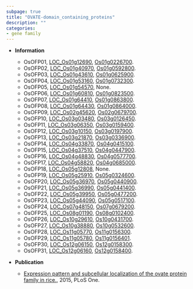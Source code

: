 ```yaml
---
subpage: true
title: "OVATE-domain_containing_proteins"
description: ""
categories:
- gene family
---
```


* **Information**  
    + OsOFP01, [LOC_Os01g12690](http://rice.plantbiology.msu.edu/cgi-bin/ORF_infopage.cgi?orf=LOC_Os01g12690), [Os01g0226700](http://rapdb.dna.affrc.go.jp/viewer/gbrowse_details/irgsp1?name=Os01g0226700).
    + OsOFP02, [LOC_Os01g40970](http://rice.plantbiology.msu.edu/cgi-bin/ORF_infopage.cgi?orf=LOC_Os01g40970), [Os01g0592800](http://rapdb.dna.affrc.go.jp/viewer/gbrowse_details/irgsp1?name=Os01g0592800).
    + OsOFP03, [LOC_Os01g43610](http://rice.plantbiology.msu.edu/cgi-bin/ORF_infopage.cgi?orf=LOC_Os01g43610), [Os01g0625900](http://rapdb.dna.affrc.go.jp/viewer/gbrowse_details/irgsp1?name=Os01g0625900).
    + OsOFP04, [LOC_Os01g53160](http://rice.plantbiology.msu.edu/cgi-bin/ORF_infopage.cgi?orf=LOC_Os01g53160), [Os01g0732300](http://rapdb.dna.affrc.go.jp/viewer/gbrowse_details/irgsp1?name=Os01g0732300).
    + OsOFP05, [LOC_Os01g54570](http://rice.plantbiology.msu.edu/cgi-bin/ORF_infopage.cgi?orf=LOC_Os01g54570), None.
    + OsOFP06, [LOC_Os01g60810](http://rice.plantbiology.msu.edu/cgi-bin/ORF_infopage.cgi?orf=LOC_Os01g60810), [Os01g0823500](http://rapdb.dna.affrc.go.jp/viewer/gbrowse_details/irgsp1?name=Os01g0823500).
    + OsOFP07, [LOC_Os01g64410](http://rice.plantbiology.msu.edu/cgi-bin/ORF_infopage.cgi?orf=LOC_Os01g64410), [Os01g0863800](http://rapdb.dna.affrc.go.jp/viewer/gbrowse_details/irgsp1?name=Os01g0863800).
    + OsOFP08, [LOC_Os01g64430](http://rice.plantbiology.msu.edu/cgi-bin/ORF_infopage.cgi?orf=LOC_Os01g64430), [Os01g0864000](http://rapdb.dna.affrc.go.jp/viewer/gbrowse_details/irgsp1?name=Os01g0864000).
    + OsOFP09, [LOC_Os02g45620](http://rice.plantbiology.msu.edu/cgi-bin/ORF_infopage.cgi?orf=LOC_Os02g45620), [Os02g0679700](http://rapdb.dna.affrc.go.jp/viewer/gbrowse_details/irgsp1?name=Os02g0679700).
    + OsOFP10, [LOC_Os03g03480](http://rice.plantbiology.msu.edu/cgi-bin/ORF_infopage.cgi?orf=LOC_Os03g03480), [Os03g0126450](http://rapdb.dna.affrc.go.jp/viewer/gbrowse_details/irgsp1?name=Os03g0126450).
    + OsOFP11, [LOC_Os03g06350](http://rice.plantbiology.msu.edu/cgi-bin/ORF_infopage.cgi?orf=LOC_Os03g06350), [Os03g0159400](http://rapdb.dna.affrc.go.jp/viewer/gbrowse_details/irgsp1?name=Os03g0159400).
    + OsOFP12, [LOC_Os03g10150](http://rice.plantbiology.msu.edu/cgi-bin/ORF_infopage.cgi?orf=LOC_Os03g10150), [Os03g0197900](http://rapdb.dna.affrc.go.jp/viewer/gbrowse_details/irgsp1?name=Os03g0197900).
    + OsOFP13, [LOC_Os03g21870](http://rice.plantbiology.msu.edu/cgi-bin/ORF_infopage.cgi?orf=LOC_Os03g21870), [Os03g0336900](http://rapdb.dna.affrc.go.jp/viewer/gbrowse_details/irgsp1?name=Os03g0336900).
    + OsOFP14, [LOC_Os04g33870](http://rice.plantbiology.msu.edu/cgi-bin/ORF_infopage.cgi?orf=LOC_Os04g33870), [Os04g0415100](http://rapdb.dna.affrc.go.jp/viewer/gbrowse_details/irgsp1?name=Os04g0415100).
    + OsOFP15, [LOC_Os04g37510](http://rice.plantbiology.msu.edu/cgi-bin/ORF_infopage.cgi?orf=LOC_Os04g37510), [Os04g0447900](http://rapdb.dna.affrc.go.jp/viewer/gbrowse_details/irgsp1?name=Os04g0447900).
    + OsOFP16, [LOC_Os04g48830](http://rice.plantbiology.msu.edu/cgi-bin/ORF_infopage.cgi?orf=LOC_Os04g48830), [Os04g0577700](http://rapdb.dna.affrc.go.jp/viewer/gbrowse_details/irgsp1?name=Os04g0577700).
    + OsOFP17, [LOC_Os04g58820](http://rice.plantbiology.msu.edu/cgi-bin/ORF_infopage.cgi?orf=LOC_Os04g58820), [Os04g0685000](http://rapdb.dna.affrc.go.jp/viewer/gbrowse_details/irgsp1?name=Os04g0685000).
    + OsOFP18, [LOC_Os05g12808](http://rice.plantbiology.msu.edu/cgi-bin/ORF_infopage.cgi?orf=LOC_Os05g12808), None.
    + OsOFP19, [LOC_Os05g25910](http://rice.plantbiology.msu.edu/cgi-bin/ORF_infopage.cgi?orf=LOC_Os05g25910), [Os05g0324600](http://rapdb.dna.affrc.go.jp/viewer/gbrowse_details/irgsp1?name=Os05g0324600).
    + OsOFP20, [LOC_Os05g36970](http://rice.plantbiology.msu.edu/cgi-bin/ORF_infopage.cgi?orf=LOC_Os05g36970), [Os05g0440900](http://rapdb.dna.affrc.go.jp/viewer/gbrowse_details/irgsp1?name=Os05g0440900).
    + OsOFP21, [LOC_Os05g36990](http://rice.plantbiology.msu.edu/cgi-bin/ORF_infopage.cgi?orf=LOC_Os05g36990), [Os05g0441400](http://rapdb.dna.affrc.go.jp/viewer/gbrowse_details/irgsp1?name=Os05g0441400).
    + OsOFP22, [LOC_Os05g39950](http://rice.plantbiology.msu.edu/cgi-bin/ORF_infopage.cgi?orf=LOC_Os05g39950), [Os05g0477200](http://rapdb.dna.affrc.go.jp/viewer/gbrowse_details/irgsp1?name=Os05g0477200).
    + OsOFP23, [LOC_Os05g44090](http://rice.plantbiology.msu.edu/cgi-bin/ORF_infopage.cgi?orf=LOC_Os05g44090), [Os05g0517100](http://rapdb.dna.affrc.go.jp/viewer/gbrowse_details/irgsp1?name=Os05g0517100).
    + OsOFP24, [LOC_Os07g48150](http://rice.plantbiology.msu.edu/cgi-bin/ORF_infopage.cgi?orf=LOC_Os07g48150), [Os07g0679200](http://rapdb.dna.affrc.go.jp/viewer/gbrowse_details/irgsp1?name=Os07g0679200).
    + OsOFP25, [LOC_Os08g01190](http://rice.plantbiology.msu.edu/cgi-bin/ORF_infopage.cgi?orf=LOC_Os08g01190), [Os08g0102400](http://rapdb.dna.affrc.go.jp/viewer/gbrowse_details/irgsp1?name=Os08g0102400).
    + OsOFP26, [LOC_Os10g29610](http://rice.plantbiology.msu.edu/cgi-bin/ORF_infopage.cgi?orf=LOC_Os10g29610), [Os10g0431700](http://rapdb.dna.affrc.go.jp/viewer/gbrowse_details/irgsp1?name=Os10g0431700).
    + OsOFP27, [LOC_Os10g38880](http://rice.plantbiology.msu.edu/cgi-bin/ORF_infopage.cgi?orf=LOC_Os10g38880), [Os10g0532600](http://rapdb.dna.affrc.go.jp/viewer/gbrowse_details/irgsp1?name=Os10g0532600).
    + OsOFP28, [LOC_Os11g05770](http://rice.plantbiology.msu.edu/cgi-bin/ORF_infopage.cgi?orf=LOC_Os11g05770), [Os11g0156300](http://rapdb.dna.affrc.go.jp/viewer/gbrowse_details/irgsp1?name=Os11g0156300).
    + OsOFP29, [LOC_Os11g05780](http://rice.plantbiology.msu.edu/cgi-bin/ORF_infopage.cgi?orf=LOC_Os11g05780), [Os11g0156401](http://rapdb.dna.affrc.go.jp/viewer/gbrowse_details/irgsp1?name=Os11g0156401).
    + OsOFP30, [LOC_Os12g06150](http://rice.plantbiology.msu.edu/cgi-bin/ORF_infopage.cgi?orf=LOC_Os12g06150), [Os12g0158300](http://rapdb.dna.affrc.go.jp/viewer/gbrowse_details/irgsp1?name=Os12g0158300).
    + OsOFP31, [LOC_Os12g06160](http://rice.plantbiology.msu.edu/cgi-bin/ORF_infopage.cgi?orf=LOC_Os12g06160), [Os12g0158400](http://rapdb.dna.affrc.go.jp/viewer/gbrowse_details/irgsp1?name=Os12g0158400).

* **Publication**  
    + [Expression pattern and subcellular localization of the ovate protein family in rice.](http://www.ncbi.nlm.nih.gov/pubmed?term=Expression+pattern+and+subcellular+localization+of+the+ovate+protein+family+in+rice.%5BTitle%5D), 2015, PLoS One.


